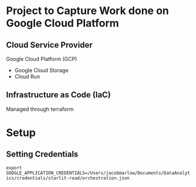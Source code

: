 # Project to Capture Work done on Google Cloud Platform


## Cloud Service Provider
Google Cloud Platform (GCP)
- Google Cloud Storage
- Cloud Run


## Infrastructure as Code (IaC)
Managed through terraform

# Setup
## Setting Credentials
`export GOOGLE_APPLICATION_CREDENTIALS=/Users/jacobmarlow/Documents/DataAnalytics/credentials/starlit-road/orchestration.json`